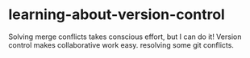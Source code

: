 # learning-about-version-control
Solving merge conflicts takes conscious effort, but I can do it!
Version control makes collaborative work easy.
resolving some git conflicts.
